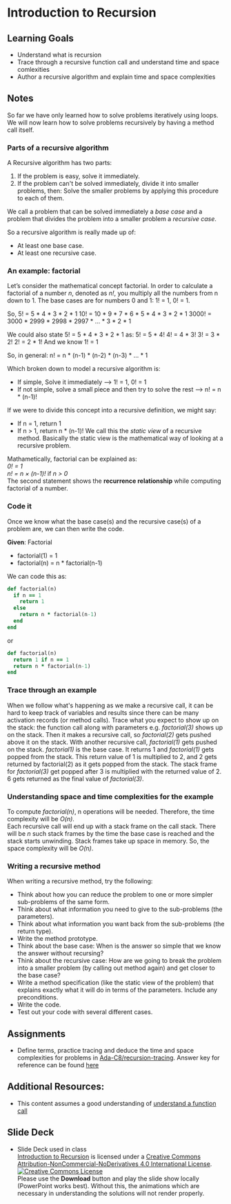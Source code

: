 # Introduction to Recursion
## Learning Goals
  + Understand what is recursion
  + Trace through a recursive function call and understand time and space comlexities
  + Author a recursive algorithm and explain time and space complexities

## Notes
So far we have only learned how to solve problems iteratively using loops.  We will now learn how to solve problems recursively by having a method call itself.  


### Parts of a recursive algorithm
A Recursive algorithm has two parts:
1. If the problem is easy, solve it immediately.
2. If the problem can't be solved immediately, divide it into smaller problems, then:  Solve the smaller problems by applying this procedure to each of them.

We call a problem that can be solved immediately a *base case* and a problem that divides the problem into a smaller problem a *recursive case*.

So a recursive algorithm is really made up of:
- At least one base case.
- At least one recursive case.

### An example: factorial
Let’s consider the mathematical concept factorial.  In order to calculate a factorial of a number *n*, denoted as *n!*, you multiply all the numbers from n down to 1. The base cases are for numbers 0 and 1: 1! = 1, 0! = 1.

So,
5! = 5 * 4 * 3 * 2 * 1
10! = 10 * 9 * 7 * 6 * 5 * 4 * 3 * 2 * 1
3000! = 3000 * 2999 * 2998 * 2997 * … * 3 * 2 * 1

We could also state 5! = 5 * 4 * 3 * 2 * 1 as:
	5! = 5 * 4!
	4! = 4 * 3!
	3! = 3 * 2!
	2! = 2 * 1!	And we know 1! = 1

So, in general:
n! = n * (n-1) * (n-2) * (n-3) * … * 1

Which broken down to model a recursive algorithm is:
- If simple, Solve it immediately --> 1! = 1, 0! = 1
- If not simple, solve a small piece and then try to solve the rest --> n! = n * (n-1)!

If we were to divide this concept into a recursive definition, we might say:
- If n = 1, return 1
- If n > 1, return n * (n-1)!
We call this the *static view* of a recursive method.  Basically the static view is the mathematical way of looking at a recursive problem.

Mathametically, factorial can be explained as:</br>
*0! = 1*</br>
*n! = n × (n-1)!*      if *n > 0*</br>
The second statement shows the **recurrence relationship** while computing factorial of a number.


### Code it
Once we know what the base case(s) and the recursive case(s) of a problem are, we can then write the code.

**Given**:
Factorial
- factorial(1) = 1
- factorial(n) = n * factorial(n-1)

We can code this as:
```ruby
def factorial(n)
  if n == 1
    return 1
  else
    return n * factorial(n-1)
  end
end
```

or

```ruby
def factorial(n)
  return 1 if n == 1
  return n * factorial(n-1)
end
```

### Trace through an example
When we follow what's happening as we make a recursive call, it can be hard to keep track of variables and results since there can be many activation records (or method calls). Trace what you expect to show up on the stack: the function call along with parameters e.g. *factorial(3)* shows up on the stack. Then it makes a recursive call, so *factorial(2)* gets pushed above it on the stack. With another recursive call, *factorial(1)* gets pushed on the stack. *factorial1)* is the base case. It returns 1 and *factorial(1)* gets popped from the stack. This return value of 1 is multiplied to 2, and 2 gets returned by factorial(2) as it gets popped from the stack. The stack frame for *factorial(3)* get popped after 3 is multiplied with the returned value of 2. 6 gets returned as the final value of *factorial(3)*.

### Understanding space and time complexities for the example
To compute *factorial(n)*, n operations will be needed. Therefore, the time complexity will be *O(n)*.</br>
Each recursive call will end up with a stack frame on the call stack. There will be *n* such stack frames by the time the base case is reached and the stack starts unwinding. Stack frames take up space in memory. So, the space complexity will be *O(n)*.

### Writing a recursive method
When writing a recursive method, try the following:
- Think about how you can reduce the problem to one or more simpler sub-problems of the same form.
- Think about what information you need to give to the sub-problems (the parameters).
- Think about what information you want back from the sub-problems (the return type).
- Write the method prototype.
- Think about the base case: When is the answer so simple that we know the answer without recursing?
- Think about the recursive case: How are we going to break the problem into a smaller problem (by calling out method again) and get closer to the base case?
- Write a method specification (like the static view of the problem) that explains exactly what it will do in terms of the parameters. Include any preconditions.
- Write the code.
- Test out your code with several different cases.

<!--
## Presentation
+ [Recursion](https://drive.google.com/open?id=1nnjCzrJ1-j-4t20Je0o5KgOa1-N53WQuOywApqsmqxc) -->

## Assignments
+ Define terms, practice tracing and deduce the time and space complexities for problems in [Ada-C8/recursion-tracing](https://github.com/Ada-C8/recursion-tracing). Answer key for reference can be found [here](https://github.com/Ada-C8/recursion-tracing/tree/solutions)
<!--+ Optional: [AdaGold/recursion-writing](https://github.com/AdaGold/recursion-writing)-->

## Additional Resources:
- This content assumes a good understanding of [understand a function call](https://github.com/Ada-Developers-Academy/textbook-curriculum/blob/master/04-cs-fundamentals/classroom/Understanding%20function%20calls.md)

## Slide Deck
+ Slide Deck used in class</br>
<span xmlns:dct="http://purl.org/dc/terms/" property="dct:title"><a href="https://www.slideshare.net/secret/hYxKn9Azw2bUFs">Introduction to Recursion</a></span> is licensed under a <a rel="license" href="http://creativecommons.org/licenses/by-nc-nd/4.0/">Creative Commons Attribution-NonCommercial-NoDerivatives 4.0 International License</a>.</br>
<a rel="license" href="http://creativecommons.org/licenses/by-nc-nd/4.0/"><img alt="Creative Commons License" style="border-width:0" src="https://i.creativecommons.org/l/by-nc-nd/4.0/88x31.png" /></a><br /> Please use the <strong>Download</strong> button and play the slide show locally (PowerPoint works best). Without this, the animations which are necessary in understanding the solutions will not render properly.
